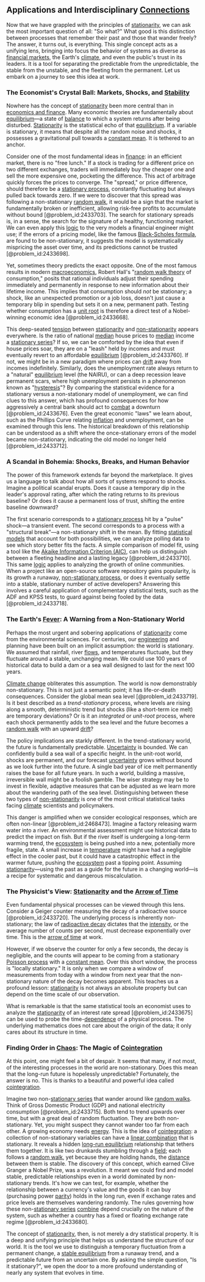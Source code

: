 ## Applications and Interdisciplinary [Connections](@article_id:193345)

Now that we have grappled with the principles of [stationarity](@article_id:143282), we can ask the most important question of all: "So what?" What good is this distinction between processes that remember their past and those that wander freely? The answer, it turns out, is everything. This single concept acts as a unifying lens, bringing into focus the behavior of systems as diverse as [financial markets](@article_id:142343), the Earth's [climate](@article_id:144739), and even the public's trust in its leaders. It is a tool for separating the predictable from the unpredictable, the stable from the unstable, and the fleeting from the permanent. Let us embark on a journey to see this idea at work.

### The Economist's Crystal Ball: Markets, Shocks, and [Stability](@article_id:142499)

Nowhere has the concept of [stationarity](@article_id:143282) been more central than in [economics and finance](@article_id:139616). Many economic theories are fundamentally about [equilibrium](@article_id:144554)—a state of [balance](@article_id:169031) to which a system returns after being disturbed. [Stationarity](@article_id:143282) is the statistical echo of that [equilibrium](@article_id:144554). If a variable is stationary, it means that despite all the random noise and shocks, it possesses a gravitational pull towards a [constant mean](@article_id:266003). It is tethered to an anchor.

Consider one of the most fundamental ideas in [finance](@article_id:144433): in an efficient market, there is no "free lunch." If a stock is trading for a different price on two different exchanges, traders will immediately buy the cheaper one and sell the more expensive one, pocketing the difference. This act of arbitrage quickly forces the prices to converge. The "spread," or price difference, should therefore be a [stationary process](@article_id:147098), constantly fluctuating but always pulled back towards zero. If we were to discover that this spread was following a non-stationary [random walk](@article_id:142126), it would be a sign that the market is fundamentally broken or inefficient, allowing risk-free profits to accumulate without bound [@problem_id:2433703]. The search for stationary spreads is, in a sense, the search for the signature of a healthy, functioning market. We can even apply this [logic](@article_id:266330) to the very models a financial engineer might use; if the errors of a pricing model, like the famous [Black-Scholes formula](@article_id:194407), are found to be non-stationary, it suggests the model is systematically mispricing the asset over time, and its predictions cannot be trusted [@problem_id:2433698].

Yet, sometimes theory predicts the exact opposite. One of the most famous results in modern [macroeconomics](@article_id:146501), Robert Hall's "[random walk theory](@article_id:137733) of consumption," posits that rational individuals adjust their spending immediately and permanently in response to new information about their lifetime income. This implies that consumption should *not* be stationary; a shock, like an unexpected promotion or a job loss, doesn't just cause a temporary blip in spending but sets it on a new, permanent path. Testing whether consumption has a [unit root](@article_id:142808) is therefore a direct test of a Nobel-winning economic idea [@problem_id:2433668].

This deep-seated [tension](@article_id:168324) between [stationarity](@article_id:143282) and [non-stationarity](@article_id:138082) appears everywhere. Is the ratio of national [median](@article_id:264383) house prices to [median](@article_id:264383) income a [stationary series](@article_id:144066)? If so, we can be comforted by the idea that even if house prices soar, they are on a "leash" held by incomes and must eventually revert to an affordable [equilibrium](@article_id:144554) [@problem_id:2433760]. If not, we might be in a new paradigm where prices can [drift](@article_id:268312) away from incomes indefinitely. Similarly, does the unemployment rate always return to a "natural" [equilibrium](@article_id:144554) level (the NAIRU), or can a deep recession leave permanent scars, where high unemployment persists in a phenomenon known as "[hysteresis](@article_id:268044)"? By comparing the statistical evidence for a stationary versus a non-stationary model of unemployment, we can find clues to this answer, which has profound consequences for how aggressively a central bank should act to [combat](@article_id:263650) a downturn [@problem_id:2433676]. Even the great economic "laws" we learn about, such as the Phillips Curve relating [inflation](@article_id:160710) and unemployment, can be examined through this lens. The historical breakdown of this relationship can be understood as a shift where the once-stationary errors of the model became non-stationary, indicating the old model no longer held [@problem_id:2433712].

### A Scandal in Bohemia: Shocks, Breaks, and Human Behavior

The power of this framework extends far beyond the marketplace. It gives us a language to talk about how all sorts of systems respond to shocks. Imagine a political scandal erupts. Does it cause a temporary dip in the leader's approval rating, after which the rating returns to its previous baseline? Or does it cause a permanent loss of trust, shifting the entire baseline downward?

The first scenario corresponds to a [stationary process](@article_id:147098) hit by a "pulse" shock—a transient event. The second corresponds to a process with a "structural break"—a non-stationary shift in the mean. By fitting [statistical models](@article_id:165379) that account for both possibilities, we can analyze polling data to see which story better fits the facts. A simple comparison of model fit, using a tool like the [Akaike Information Criterion (AIC)](@article_id:192655), can help us distinguish between a fleeting headline and a lasting legacy [@problem_id:2433710]. This same [logic](@article_id:266330) applies to analyzing the growth of online communities. When a project like an open-source software repository gains popularity, is its growth a runaway, [non-stationary process](@article_id:269262), or does it eventually settle into a stable, stationary number of active developers? Answering this involves a careful application of complementary statistical tests, such as the ADF and KPSS tests, to guard against being fooled by the data [@problem_id:2433718].

### The Earth's [Fever](@article_id:171052): A Warning from a Non-Stationary World

Perhaps the most urgent and sobering applications of [stationarity](@article_id:143282) come from the environmental sciences. For centuries, our [engineering](@article_id:275179) and planning have been built on an implicit assumption: the world is stationary. We assumed that rainfall, river [flows](@article_id:161297), and temperatures fluctuate, but they fluctuate around a stable, unchanging mean. We could use 100 years of historical data to build a dam or a sea wall designed to last for the next 100 years.

[Climate change](@article_id:138399) obliterates this assumption. The world is now demonstrably non-stationary. This is not just a semantic point; it has life-or-death consequences. Consider the global mean sea level [@problem_id:2433719]. Is it best described as a *trend-stationary* process, where levels are rising along a smooth, deterministic trend but shocks (like a short-term ice melt) are temporary deviations? Or is it an *integrated* or *unit-root* process, where each shock permanently adds to the sea level and the future becomes a [random walk](@article_id:142126) with an upward [drift](@article_id:268312)?

The policy implications are starkly different. In the trend-stationary world, the future is fundamentally predictable. [Uncertainty](@article_id:275351) is bounded. We can confidently build a sea wall of a specific height. In the unit-root world, shocks are permanent, and our forecast [uncertainty](@article_id:275351) grows without bound as we look further into the future. A single bad year of ice melt permanently raises the base for all future years. In such a world, building a massive, irreversible wall might be a foolish gamble. The wiser strategy may be to invest in flexible, adaptive measures that can be adjusted as we learn more about the wandering path of the sea level. Distinguishing between these two types of [non-stationarity](@article_id:138082) is one of the most critical statistical tasks facing [climate](@article_id:144739) scientists and policymakers.

This danger is amplified when we consider ecological responses, which are often non-linear [@problem_id:2468473]. Imagine a factory releasing warm water into a river. An environmental assessment might use historical data to predict the impact on fish. But if the river itself is undergoing a long-term warming trend, the [ecosystem](@article_id:135973) is being pushed into a new, potentially more fragile, state. A small increase in [temperature](@article_id:145715) might have had a negligible effect in the cooler past, but it could have a catastrophic effect in the warmer future, pushing the [ecosystem](@article_id:135973) past a tipping point. Assuming [stationarity](@article_id:143282)—using the past as a guide for the future in a changing world—is a recipe for systematic and dangerous miscalculation.

### The Physicist's View: [Stationarity](@article_id:143282) and the [Arrow of Time](@article_id:143285)

Even fundamental physical processes can be viewed through this lens. Consider a Geiger counter measuring the decay of a radioactive source [@problem_id:2433720]. The underlying process is inherently non-stationary; the law of [radioactive decay](@article_id:141661) dictates that the [intensity](@article_id:167270), or the average number of counts per second, must decrease exponentially over time. This is the [arrow of time](@article_id:143285) at work.

However, if we observe the counter for only a few seconds, the decay is negligible, and the counts will appear to be coming from a stationary [Poisson process](@article_id:142505) with a [constant mean](@article_id:266003). Over this short window, the process is "locally stationary." It is only when we compare a window of measurements from today with a window from next year that the non-stationary nature of the decay becomes apparent. This teaches us a profound lesson: [stationarity](@article_id:143282) is not always an absolute property but can depend on the time scale of our observation.

What is remarkable is that the same statistical tools an economist uses to analyze the [stationarity](@article_id:143282) of an interest rate spread [@problem_id:2433675] can be used to probe the time-[dependence](@article_id:266459) of a physical process. The underlying mathematics does not care about the origin of the data; it only cares about its structure in time.

### Finding Order in [Chaos](@article_id:274809): The Magic of [Cointegration](@article_id:139790)

At this point, one might feel a bit of despair. It seems that many, if not most, of the interesting processes in the world are non-stationary. Does this mean that the long-run future is hopelessly unpredictable? Fortunately, the answer is no. This is thanks to a beautiful and powerful idea called [cointegration](@article_id:139790).

Imagine two non-[stationary series](@article_id:144066) that wander around like [random walks](@article_id:159141). Think of Gross Domestic Product (GDP) and national electricity consumption [@problem_id:2433715]. Both tend to trend upwards over time, but with a great deal of random fluctuation. They are both non-stationary. Yet, you might suspect they cannot wander too far from each other. A growing economy needs [energy](@article_id:149697). This is the idea of [cointegration](@article_id:139790): a collection of non-stationary variables can have a [linear combination](@article_id:154597) that is stationary. It reveals a hidden [long-run equilibrium](@article_id:138549) relationship that tethers them together. It is like two drunkards stumbling through a [field](@article_id:151652); each follows a [random walk](@article_id:142126), yet because they are holding hands, the [distance](@article_id:168164) between them is stable. The discovery of this concept, which earned Clive Granger a Nobel Prize, was a revolution. It meant we could find and model stable, predictable relationships even in a world dominated by non-stationary trends. It's how we can test, for example, whether the relationship between a currency's value and the goods it can buy (purchasing power [parity](@article_id:140431)) holds in the long run, even if exchange rates and price levels are themselves wandering randomly. The rules governing how these non-[stationary series](@article_id:144066) [combine](@article_id:263454) depend crucially on the nature of the system, such as whether a country has a fixed or floating exchange rate regime [@problem_id:2433680].

The concept of [stationarity](@article_id:143282), then, is not merely a dry statistical property. It is a deep and unifying principle that helps us understand the structure of our world. It is the tool we use to distinguish a temporary fluctuation from a permanent change, a [stable equilibrium](@article_id:268985) from a runaway trend, and a predictable future from an uncertain one. By asking the simple question, "Is it stationary?", we open the door to a more profound understanding of nearly any system that evolves in time.